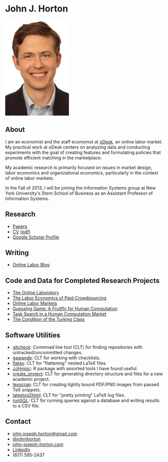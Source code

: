 <script type="text/javascript">

  var _gaq = _gaq || [];
  _gaq.push(['_setAccount', 'UA-9193153-6']);
  _gaq.push(['_trackPageview']);

  (function() {
    var ga = document.createElement('script'); ga.type = 'text/javascript'; ga.async = true;
    ga.src = ('https:' == document.location.protocol ? 'https://ssl' : 'http://www') + '.google-analytics.com/ga.js';
    var s = document.getElementsByTagName('script')[0]; s.parentNode.insertBefore(ga, s);
  })();

</script>

<link href="markdown.css" rel="stylesheet"></link> 

John J. Horton 
==============
[<img src="headshot.jpg">](index.html)

About
-----
I am an economist and the staff economist at [oDesk](https://www.odesk.com/info/l/research/), an online labor market.
My practical work at oDesk centers on analyzing data and conducting experiments with the goal of creating features and formulating policies that promote efficient matching in the marketplace.

My academic research is primarily focused on issues in market design, labor economics and organizational economics, particularly in the context of online labor markets.

In the Fall of 2013, I will be joining the Information Systems group at New York University's Stern School of Business as an Assistant Professor of Information Systems. 

Research
--------
* [Papers](papers.html)
* [CV](cv.html) [(pdf)](cv.pdf) 
* [Google Scholar Profile](http://scholar.google.com/citations?user=L_O2kH0AAAAJ&hl=en)

Writing
-------
* [Online Labor Blog](http://www.onlinelabor.blogspot.com)

Code and Data for Completed Research Projects 
---------------------------------------------
* [The Online Laboratory](https://bitbucket.org/johnjosephhorton/online_laboratory)
* [The Labor Economics of Paid Crowdsourcing](https://bitbucket.org/johnjosephhorton/labor_economics_paid_crowdsourcing/wiki/Home)
* [Online Labor Markets](https://bitbucket.org/johnjosephhorton/olm_wine)
* [Guessing Game: A Fruitfly for Human Computation](https://bitbucket.org/johnjosephhorton/olm_wine)
* [Task Search in a Human Computation Market](https://bitbucket.org/johnjosephhorton/mturk_search_behavior)
* [The Condition of the Turking Class](https://bitbucket.org/johnjosephhorton/condition_of_turking_class)

Software Utilities
------------------
* [gitcheck](https://github.com/johnjosephhorton/gitcheck): Commnad line tool (CLT) for finding repositories with untracked/uncommitted changes. 
* [gawande](https://github.com/johnjosephhorton/gawande): CLT for working with checklists. 
* [flatex](https://github.com/johnjosephhorton/flatex): CLT for "flattening" nested LaTeX files. 
* [JJHmisc](https://github.com/johnjosephhorton/JJHmisc): R package with assorted tools I have found useful.
* [create_project](https://github.com/johnjosephhorton/create_project): CLT for generating directory structure and files for a new academic project. 
* [texscrap](https://github.com/johnjosephhorton/texscrap): CLT for creating tightly bound PDF/PNG images from passed TeX snippets. 
* [latexlog2html](https://github.com/johnjosephhorton/latexlog2html): CLT for "pretty printing" LaTeX log files. 
* [runSQL](https://github.com/johnjosephhorton/runSQL): CLT for running queries against a database and writing results to a CSV file. 

Contact
-------
* john.joseph.horton@gmail.com
* [@johnjhorton](https://twitter.com/johnjhorton)
* [john-joseph-horton.com](http://www.john-joseph-horton.com/)
* [LinkedIn](http://www.linkedin.com/pub/john-horton/19/758/48a)
* (617) 595-2437


